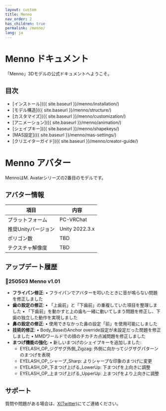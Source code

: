 ```yaml
---
layout: custom
title: Menno
nav_order: 2
has_children: true
permalink: /menno/
lang: ja
---
```


# Menno ドキュメント

「Menno」3Dモデルの公式ドキュメントへようこそ。

## 目次

- [インストール]({{ site.baseurl }}/menno/installation/)
- [モデル構造]({{ site.baseurl }}/menno/structure/)
- [カスタマイズ]({{ site.baseurl }}/menno/customization/)
- [アニメーション]({{ site.baseurl }}/menno/animation/)
- [シェイプキー]({{ site.baseurl }}/menno/shapekeys/)
- [MAS設定]({{ site.baseurl }}/menno/mas-settings/)
- [クリエイターガイド]({{ site.baseurl }}/menno/creator-guide/)

# Menno アバター

MennoはM. Avatarシリーズの2番目のモデルです。

## アバター情報

| 項目 | 内容 |
|---|---|
| プラットフォーム | PC-VRChat |
| 推奨Unityバージョン | Unity 2022.3.x |
| ポリゴン数 | TBD |
| テクスチャ解像度 | TBD |

## アップデート履歴

### 💠250503 Menno v1.01
- **フライパン修正**:
  • フライパンでアバターを叩いたときに音が鳴らない問題を修正しました
- **歯の設定の修正**:
  • 「上歯前」と「下歯前」の重複していた項目を整理しました
  • 「下歯前」を動かすと上の歯も一緒に動いてしまう問題を修正し、下歯の独立した動作を実現しました
- **鼻の設定の修正**:
  • 使用できなかった鼻の設定「前」を使用可能にしました
- **技術的修正**:
  • Body_BaseのAnchor override設定が未設定だった問題を修正しました
  • MMDワールドでの顔のチカチカ点滅問題を修正しました
- **まつげ機能の強化**:
  • 新しいまつげのシェイプキーを追加しました:
    - EYELASH_OP_ジグザグ外側_Zigzag: 外側に向かってジグザグパターンのまつげを表現
    - EYELASH_OP_シャープ_Sharp: よりシャープな印象のまつげに変更
    - EYELASH_OP_下まつげ上げる_LowerUp: 下まつげを上向きに調整
    - EYELASH_OP_上まつげ上げる_UpperUp: 上まつげをより上向きに調整

## サポート

質問や問題がある場合は、[X(Twitter)](https://x.com/_emudotto)にてご連絡ください。 